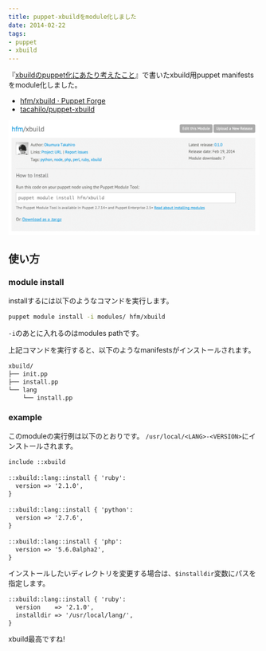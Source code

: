 ```yaml
---
title: puppet-xbuildをmodule化しました
date: 2014-02-22
tags: 
- puppet
- xbuild
---
```

『[xbuildのpuppet化にあたり考えたこと](http://blog.hifumi.info/2014/01/12/puppetize-xbuild/)』で書いたxbuild用puppet manifestsをmodule化しました。

 * [hfm/xbuild · Puppet Forge](https://forge.puppetlabs.com/hfm/xbuild)
 * [tacahilo/puppet-xbuild](https://github.com/tacahilo/puppet-xbuild)

![](/images/2014/02/22/puppetxbuild@2x.png)

## 使い方

### module install

installするには以下のようなコマンドを実行します。

```sh
puppet module install -i modules/ hfm/xbuild
```

`-i`のあとに入れるのはmodules pathです。

上記コマンドを実行すると、以下のようなmanifestsがインストールされます。

```
xbuild/
├── init.pp
├── install.pp
└── lang
    └── install.pp
```

### example

このmoduleの実行例は以下のとおりです。
`/usr/local/<LANG>-<VERSION>`にインストールされます。

```puppet
include ::xbuild

::xbuild::lang::install { 'ruby':
  version => '2.1.0',
}

::xbuild::lang::install { 'python':
  version => '2.7.6',
}

::xbuild::lang::install { 'php':
  version => '5.6.0alpha2',
}
```

インストールしたいディレクトリを変更する場合は、`$installdir`変数にパスを指定します。

```puppet
::xbuild::lang::install { 'ruby':
  version    => '2.1.0',
  installdir => '/usr/local/lang/',
}
```

xbuild最高ですね!
